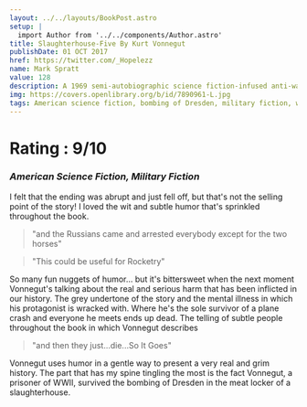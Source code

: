 ```yaml
---
layout: ../../layouts/BookPost.astro
setup: |
  import Author from '../../components/Author.astro'
title: Slaughterhouse-Five By Kurt Vonnegut
publishDate: 01 OCT 2017
href: https://twitter.com/_Hopelezz
name: Mark Spratt
value: 128
description: A 1969 semi-autobiographic science fiction-infused anti-war novel by Kurt Vonnegut.
img: https://covers.openlibrary.org/b/id/7890961-L.jpg
tags: American science fiction, bombing of Dresden, military fiction, war stories, World War II, World War, 1939-1945, literature and the war, war, free will and determinism, literary fiction, Fiction, Animals, Boats and boating, Juvenile fiction, Domestic animals, American fiction (fictional works by one author), Large type books, Fiction, general, Fiction, war & military, World war, 1939-1945, fiction, Classic Literature, Drama, Accessible book, Protected DAISY, In library, Vonnegut, kurt, 1922-2007, American literature, history and criticism, Destruction and pillage, Literature, American literature
---
```


# Rating : 9/10
### _American Science Fiction, Military Fiction_


I felt that the ending was abrupt and just fell off, but that's not the selling point of the story! I loved the wit and subtle humor that's sprinkled throughout the book. 

>"and the Russians came and arrested everybody except for the two horses"

>"This could be useful for Rocketry"

So many fun nuggets of humor... but it's bittersweet when the next moment Vonnegut's talking about the real and serious harm that has been inflicted in our history. The grey undertone of the story and the mental illness in which his protagonist is wracked with. Where he's the sole survivor of a plane crash and everyone he meets ends up dead. The telling of subtle people throughout the book in which Vonnegut describes  

>"and then they just...die...So It Goes"

Vonnegut uses humor in a gentle way to present a very real and grim history. The part that has my spine tingling the most is the fact Vonnegut, a prisoner of WWII, survived the bombing of Dresden in the meat locker of a slaughterhouse.